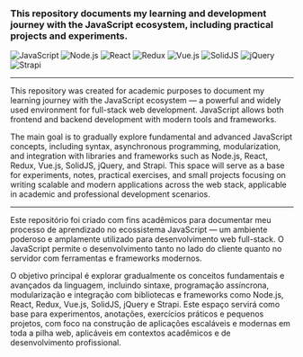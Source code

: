 ### This repository documents my learning and development journey with the JavaScript ecosystem, including practical projects and experiments.

![JavaScript](https://img.shields.io/badge/JavaScript-0d1117?style=for-the-badge&logo=javascript&logoColor=25fafe)
![Node.js](https://img.shields.io/badge/Node.js-0d1117?style=for-the-badge&logo=node.js&logoColor=25fafe)
![React](https://img.shields.io/badge/React-0d1117?style=for-the-badge&logo=react&logoColor=25fafe)
![Redux](https://img.shields.io/badge/Redux-0d1117?style=for-the-badge&logo=redux&logoColor=25fafe)
![Vue.js](https://img.shields.io/badge/Vue.js-0d1117?style=for-the-badge&logo=vuedotjs&logoColor=25fafe)
![SolidJS](https://img.shields.io/badge/SolidJS-0d1117?style=for-the-badge&logo=solid&logoColor=25fafe)
![jQuery](https://img.shields.io/badge/jQuery-0d1117?style=for-the-badge&logo=jquery&logoColor=25fafe)
![Strapi](https://img.shields.io/badge/Strapi-0d1117?style=for-the-badge&logo=strapi&logoColor=25fafe)

---
This repository was created for academic purposes to document my learning journey with the JavaScript ecosystem — a powerful and widely used environment for full-stack web development. JavaScript allows both frontend and backend development with modern tools and frameworks.

The main goal is to gradually explore fundamental and advanced JavaScript concepts, including syntax, asynchronous programming, modularization, and integration with libraries and frameworks such as Node.js, React, Redux, Vue.js, SolidJS, jQuery, and Strapi. This space will serve as a base for experiments, notes, practical exercises, and small projects focusing on writing scalable and modern applications across the web stack, applicable in academic and professional development scenarios.

---
Este repositório foi criado com fins acadêmicos para documentar meu processo de aprendizado no ecossistema JavaScript — um ambiente poderoso e amplamente utilizado para desenvolvimento web full-stack. O JavaScript permite o desenvolvimento tanto no lado do cliente quanto no servidor com ferramentas e frameworks modernos.

O objetivo principal é explorar gradualmente os conceitos fundamentais e avançados da linguagem, incluindo sintaxe, programação assíncrona, modularização e integração com bibliotecas e frameworks como Node.js, React, Redux, Vue.js, SolidJS, jQuery e Strapi. Este espaço servirá como base para experimentos, anotações, exercícios práticos e pequenos projetos, com foco na construção de aplicações escaláveis e modernas em toda a pilha web, aplicáveis em contextos acadêmicos e de desenvolvimento profissional.
